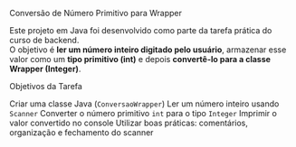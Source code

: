  Conversão de Número Primitivo para Wrapper

Este projeto em Java foi desenvolvido como parte da tarefa prática do curso de backend.  
O objetivo é **ler um número inteiro digitado pelo usuário**, armazenar esse valor como um **tipo primitivo (int)** e depois **convertê-lo para a classe Wrapper (Integer)**.

 Objetivos da Tarefa

 Criar uma classe Java (`ConversaoWrapper`)
 Ler um número inteiro usando `Scanner`
 Converter o número primitivo `int` para o tipo `Integer`
 Imprimir o valor convertido no console
 Utilizar boas práticas: comentários, organização e fechamento do scanner



